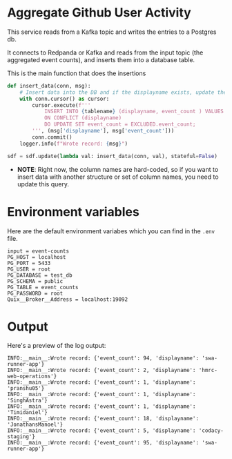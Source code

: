 # Aggregate Github User Activity

This service reads from a Kafka topic and writes the entries to a Postgres db. 

It connects to Redpanda or Kafka and reads from the input topic (the aggregated event counts), and inserts them into a database table.

This is the main function that does the insertions

```python
def insert_data(conn, msg):
    # Insert data into the DB and if the displayname exists, update the count in the existing row
    with conn.cursor() as cursor:
        cursor.execute(f'''
            INSERT INTO {tablename} (displayname, event_count ) VALUES (%s, %s)
            ON CONFLICT (displayname)
            DO UPDATE SET event_count = EXCLUDED.event_count;
        ''', (msg['displayname'], msg['event_count']))
        conn.commit()
    logger.info(f"Wrote record: {msg}")

sdf = sdf.update(lambda val: insert_data(conn, val), stateful=False)
```
* **NOTE**: Right now, the column names are hard-coded, so if you want to insert data with another structure or set of column names,  you need to update this query.

# Environment variables

Here are the default environment variabes which you can find in the `.env` file.

```
input = event-counts
PG_HOST = localhost
PG_PORT = 5433
PG_USER = root
PG_DATABASE = test_db
PG_SCHEMA = public
PG_TABLE = event_counts
PG_PASSWORD = root
Quix__Broker__Address = localhost:19092
```

# Output

Here's a preview of the log output:

```
INFO:__main__:Wrote record: {'event_count': 94, 'displayname': 'swa-runner-app'}
INFO:__main__:Wrote record: {'event_count': 2, 'displayname': 'hmrc-web-operations'}
INFO:__main__:Wrote record: {'event_count': 1, 'displayname': 'pranshu05'}
INFO:__main__:Wrote record: {'event_count': 1, 'displayname': 'SinghAstra'}
INFO:__main__:Wrote record: {'event_count': 1, 'displayname': 'Timidaniel'}
INFO:__main__:Wrote record: {'event_count': 18, 'displayname': 'JonathansManoel'}
INFO:__main__:Wrote record: {'event_count': 5, 'displayname': 'codacy-staging'}
INFO:__main__:Wrote record: {'event_count': 95, 'displayname': 'swa-runner-app'}
```

